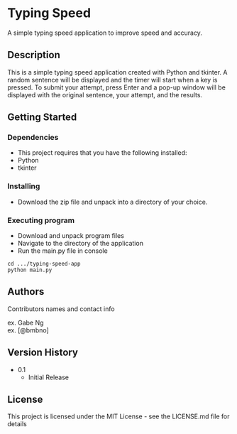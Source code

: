 # Typing Speed

A simple typing speed application to improve speed and accuracy.

## Description

This is a simple typing speed application created with Python and tkinter. A random sentence will be displayed
and the timer will start when a key is pressed. To submit your attempt, press Enter and a pop-up window will
be displayed with the original sentence, your attempt, and the results.

## Getting Started

### Dependencies

* This project requires that you have the following installed:
* Python
* tkinter

### Installing

* Download the zip file and unpack into a directory of your choice.

### Executing program

* Download and unpack program files
* Navigate to the directory of the application
* Run the main.py file in console
```
cd .../typing-speed-app
python main.py
```

## Authors

Contributors names and contact info

ex. Gabe Ng  
ex. [@bmbno]

## Version History

* 0.1
    * Initial Release

## License

This project is licensed under the MIT License - see the LICENSE.md file for details
